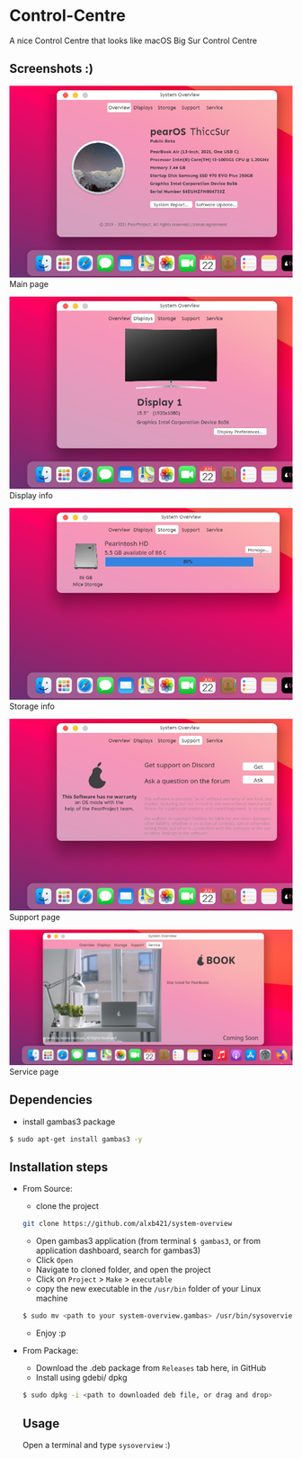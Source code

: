 # Control-Centre
A nice Control Centre that looks like macOS Big Sur Control Centre

## Screenshots :)
![Dark mode](Screenshots/ss_1.png)
Main page

![Light mode](Screenshots/ss_2.png)
Display info

![Light mode](Screenshots/ss_3.png)
Storage info

![Light mode](Screenshots/ss_4.png)
Support page

![Light mode](Screenshots/ss_5.png)
Service page

## Dependencies

   - install gambas3 package
   ```sh
   $ sudo apt-get install gambas3 -y
   ```

## Installation steps
 - From Source:

   - clone the project
   ```sh
   git clone https://github.com/alxb421/system-overview
   ```
   - Open gambas3 application (from terminal `$ gambas3`, or from application dashboard, search for gambas3)
   - Click `Open`
   - Navigate to cloned folder, and open the project
   - Click on `Project` > `Make` > `executable`
   - copy the new executable in the `/usr/bin` folder of your Linux machine
   ```sh
   $ sudo mv <path to your system-overview.gambas> /usr/bin/sysoverview
   ```
   - Enjoy :p

 - From Package:
   - Download the .deb package from `Releases` tab here, in GitHub
   - Install using gdebi/ dpkg
   ```sh
   $ sudo dpkg -i <path to downloaded deb file, or drag and drop>
   ```
   
   ## Usage
   Open a terminal and type `sysoverview` :)
